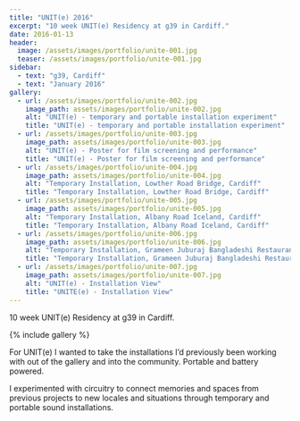 ```yaml
---
title: "UNIT(e) 2016"
excerpt: "10 week UNIT(e) Residency at g39 in Cardiff."
date: 2016-01-13
header:
  image: /assets/images/portfolio/unite-001.jpg
  teaser: /assets/images/portfolio/unite-001.jpg
sidebar:
  - text: "g39, Cardiff"
  - text: "January 2016"
gallery:
  - url: /assets/images/portfolio/unite-002.jpg
    image_path: assets/images/portfolio/unite-002.jpg
    alt: "UNIT(e) - temporary and portable installation experiment"
    title: "UNIT(e) - temporary and portable installation experiment"
  - url: /assets/images/portfolio/unite-003.jpg
    image_path: assets/images/portfolio/unite-003.jpg
    alt: "UNIT(e) - Poster for film screening and performance"
    title: "UNIT(e) - Poster for film screening and performance"
  - url: /assets/images/portfolio/unite-004.jpg
    image_path: assets/images/portfolio/unite-004.jpg
    alt: "Temporary Installation, Lowther Road Bridge, Cardiff"
    title: "Temporary Installation, Lowther Road Bridge, Cardiff"
  - url: /assets/images/portfolio/unite-005.jpg
    image_path: assets/images/portfolio/unite-005.jpg
    alt: "Temporary Installation, Albany Road Iceland, Cardiff"
    title: "Temporary Installation, Albany Road Iceland, Cardiff"
  - url: /assets/images/portfolio/unite-006.jpg
    image_path: assets/images/portfolio/unite-006.jpg
    alt: "Temporary Installation, Grameen Juburaj Bangladeshi Restaurant, Cardiff"
    title: "Temporary Installation, Grameen Juburaj Bangladeshi Restaurant, Cardiff"
  - url: /assets/images/portfolio/unite-007.jpg
    image_path: assets/images/portfolio/unite-007.jpg
    alt: "UNIT(e) - Installation View"
    title: "UNITE(e) - Installation View"
---
```

10 week UNIT(e) Residency at g39 in Cardiff.

{% include gallery %}

For UNIT(e) I wanted to take the installations I’d previously been working with out of the gallery and into the community. Portable and battery powered.

I experimented with circuitry to connect memories and spaces from previous projects to new locales and situations through temporary and portable sound installations.
